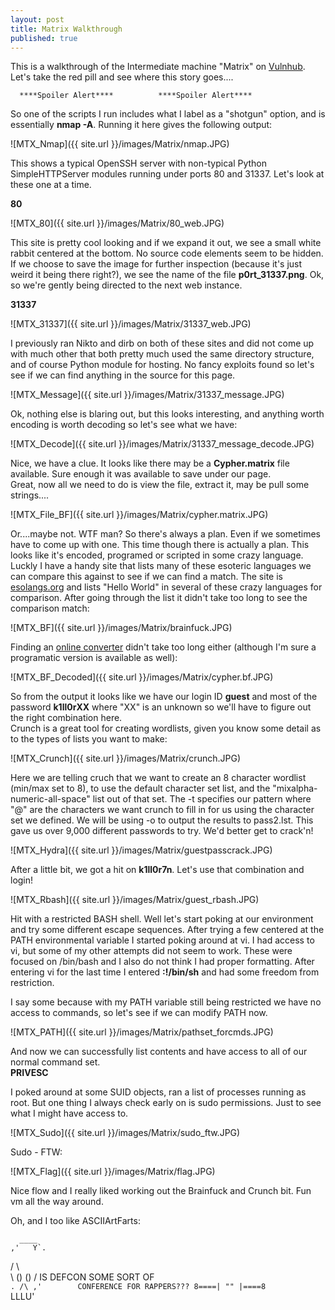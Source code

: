```yaml
---
layout: post
title: Matrix Walkthrough
published: true
---
```


This is a walkthrough of the Intermediate machine "Matrix" on [Vulnhub](https://www.vulnhub.com/entry/matrix-1,259/). Let's take the red pill and see where this story goes....


 
      ****Spoiler Alert****          ****Spoiler Alert****



So one of the scripts I run includes what I label as a "shotgun" option, and is essentially __nmap -A__. Running it here gives the following output:  

![MTX_Nmap]({{ site.url }}/images/Matrix/nmap.JPG) 

This shows a typical OpenSSH server with non-typical Python SimpleHTTPServer modules running under ports 80 and 31337. Let's look at these one at a time.

****80**** 

![MTX_80]({{ site.url }}/images/Matrix/80_web.JPG) 

This site is pretty cool looking and if we expand it out, we see a small white rabbit centered at the bottom. No source code elements seem to be hidden. If we choose to save the image for further inspection (because it's just weird it being there right?), we see the name of the file __p0rt_31337.png__. Ok, so we're gently being directed to the next web instance. 

****31337****

![MTX_31337]({{ site.url }}/images/Matrix/31337_web.JPG) 

I previously ran Nikto and dirb on both of these sites and did not come up with much other that both pretty much used the same directory structure, and of course Python module for hosting. No fancy exploits found so let's see if we can find anything in the source for this page.


![MTX_Message]({{ site.url }}/images/Matrix/31337_message.JPG) 

Ok, nothing else is blaring out, but this looks interesting, and anything worth encoding is worth decoding so let's see what we have:

![MTX_Decode]({{ site.url }}/images/Matrix/31337_message_decode.JPG) 

Nice, we have a clue. It looks like there may be a __Cypher.matrix__ file available. Sure enough it was available to save under our page.  
Great, now all we need to do is view the file, extract it, may be pull some strings....  

![MTX_File_BF]({{ site.url }}/images/Matrix/cypher.matrix.JPG)  

Or....maybe not. WTF man? So there's always a plan. Even if we sometimes have to come up with one. This time though there is actually a plan. This looks like it's encoded, programed or scripted in some crazy language. Luckly I have a handy site that lists many of these esoteric languages we can compare this against to see if we can find a match. The site is [esolangs.org](https://esolangs.org/wiki/Hello_world_program_in_esoteric_languages) and lists "Hello World" in several of these crazy languages for comparison. After going through the list it didn't take too long to see the comparison match:  

![MTX_BF]({{ site.url }}/images/Matrix/brainfuck.JPG)   

Finding an [online converter](https://copy.sh/brainfuck/) didn't take too long either (although I'm sure a programatic version is available as well):  

![MTX_BF_Decoded]({{ site.url }}/images/Matrix/cypher.bf.JPG) 

So from the output it looks like we have our login ID __guest__ and most of the password __k1ll0rXX__ where "XX" is an unknown so we'll have to figure out the right combination here.  
Crunch is a great tool for creating wordlists, given you know some detail as to the types of lists you want to make:

![MTX_Crunch]({{ site.url }}/images/Matrix/crunch.JPG)  

Here we are telling cruch that we want to create an 8 character wordlist (min/max set to 8), to use the default character set list, and the "mixalpha-numeric-all-space" list out of that set. The -t specifies our pattern where "@" are the characters we want crunch to fill in for us using the character set we defined. We will be using -o to output the results to pass2.lst. This gave us over 9,000 different passwords to try. We'd better get to crack'n!  

![MTX_Hydra]({{ site.url }}/images/Matrix/guestpasscrack.JPG)  

After a little bit, we got a hit on __k1ll0r7n__. Let's use that combination and login!

![MTX_Rbash]({{ site.url }}/images/Matrix/guest_rbash.JPG)  

Hit with a restricted BASH shell. Well let's start poking at our environment and try some different escape sequences. After trying a few centered at the PATH environmental variable I started poking around at vi. I had access to vi, but some of my other attempts did not seem to work. These were focused on /bin/bash and I also do not think I had proper formatting. After entering vi for the last time I entered __:!/bin/sh__ and had some freedom from restriction.  

I say some because with my PATH variable still being restricted we have no access to commands, so let's see if we can modify PATH now.  

![MTX_PATH]({{ site.url }}/images/Matrix/pathset_forcmds.JPG)  

And now we can successfully list contents and have access to all of our normal command set.  
****PRIVESC**** 

I poked around at some SUID objects, ran a list of processes running as root. But one thing I always check early on is sudo permissions. Just to see what I might have access to.  

![MTX_Sudo]({{ site.url }}/images/Matrix/sudo_ftw.JPG)  

Sudo - FTW:  

![MTX_Flag]({{ site.url }}/images/Matrix/flag.JPG)  

Nice flow and I really liked working out the Brainfuck and Crunch bit. Fun vm all the way around. 

Oh, and I too like ASCIIArtFarts:

      ____                                   
    ,'   Y`.                                 
   /        \                                
   \ ()  () /       IS DEFCON SOME SORT OF   
    `. /\ ,'        CONFERENCE FOR RAPPERS???
8====| "" |====8                             
     `LLLU'            








